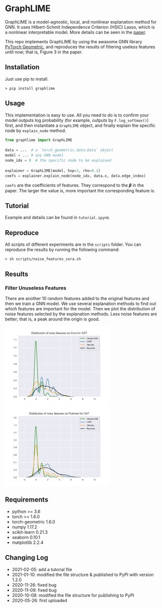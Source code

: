 # GraphLIME

GraphLIME is a model-agnostic, local, and nonlinear explanation method for GNN. It uses Hilbert-Schmit Independence Criterion (HSIC) Lasso, which is a nonlinear interpretable model. More details can be seen in the [paper](https://arxiv.org/pdf/2001.06216.pdf).

This repo implements GraphLIME by using the awasome GNN library [PyTorch Geometric](https://github.com/rusty1s/pytorch_geometric), and reproduces the results of filtering useless features until now; that is, Figure 3 in the paper.

## Installation

Just use pip to install.

```
> pip install graphlime
```

## Usage

This implementation is easy to use. All you need to do is to confirm your model outputs log probability (for example, outputs by `F.log_softmax()`) first, and then instantiate a `GraphLIME` object, and finally explain the specific node by `explain_node` method.

```python
from graphlime import GraphLIME

data = ...  # a `torch_geometric.data.Data` object
model = ... # any GNN model
node_idx = 0  # the specific node to be explained

explainer = GraphLIME(model, hop=2, rho=0.1)
coefs = explainer.explain_node(node_idx, data.x, data.edge_index)
```

`coefs` are the coefficients of features. They correspond to the 𝜷 in the paper. The larger the value is, more important the corresponding feature is.

## Tutorial

Example and details can be found in `tutorial.ipynb`.

## Reproduce

All scripts of different experiments are in the `scripts` folder. You can reproduce the results by running the following command:

```
> sh scripts/noise_features_cora.sh
```

## Results

### Filter Unuseless Features

There are another 10 random features added to the original features and then we train a GNN model. We use several explanation methods to find out which features are important for the model. Then we plot the distribution of noise features selected by the explanation methods. Less noise features are better; that is, a peak around the origin is good.

<p float="middle">
  <img src="./examples/noise_features/results/cora.png" width="350" />
  <img src="./examples/noise_features/results/pubmed.png" width="350" />
</p>

## Requirements

* python >= 3.6
* torch >= 1.6.0
* torch-geometric 1.6.0
* numpy 1.17.2
* scikit-learn 0.21.3
* seaborn 0.10.1
* matplotlib 2.2.4

## Changing Log

* 2021-02-05: add a tutorial file
* 2021-01-10: modified the file structure & published to PyPI with version 1.2.0
* 2020-11-26: fixed bug
* 2020-11-09: fixed bug
* 2020-10-08: modified the file structure for publishing to PyPI
* 2020-05-26: first uploaded
